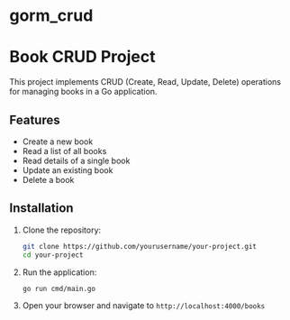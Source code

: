# gorm_crud
# Book CRUD Project

This project implements CRUD (Create, Read, Update, Delete) operations for managing books in a Go application.

## Features

- Create a new book
- Read a list of all books
- Read details of a single book
- Update an existing book
- Delete a book

## Installation

1. Clone the repository:
   ```bash
   git clone https://github.com/yourusername/your-project.git
   cd your-project

2. Run the application:
   ```bash
   go run cmd/main.go
   ```
3. Open your browser and navigate to `http://localhost:4000/books`
